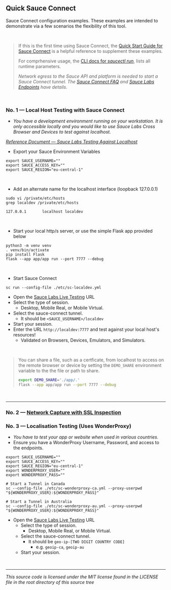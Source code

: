 
## Quick Sauce Connect
Sauce Connect configuration examples. These examples are intended to demonstrate via a few scenarios the flexibility of this tool.


<br>

> If this is the first time using Sauce Connect, the [Quick Start Guide for Sauce Connect][docs-104] is a helpful reference to supplement these examples.
>
> For comprhensive usage, the [CLI docs for _saucectl run_][docs-105], lists all runtime parameters.
> 
> _Network egress to the Sauce API and platform is needed to start a Sauce Connect tunnel. The [Sauce Connect FAQ][docs-101] and [Sauce Labs Endpoints][docs-102] have details._


<br>

### No. 1 — Local Host Testing with Sauce Connect
  - _You have a development environment running on your workstation. It is only accessible locally and you would like to use Sauce Labs Cross Browser and Devices to test against localhost._


_[Reference Document — Sauce Labs Testing Against Localhost][docs-103]_  

- Export your Sauce Environment Variables

```
export SAUCE_USERNAME=""
export SAUCE_ACCESS_KEY=""
export SAUCE_REGION="eu-central-1"
```

<br>

- Add an alternate name for the localhost interface (loopback 127.0.0.1)

```        
sudo vi /private/etc/hosts
grep localdev /private/etc/hosts

127.0.0.1       localhost localdev
```


<br>

- Start your local http/s server, or use the simple Flask app provided below


```
python3 -m venv venv
. venv/bin/activate
pip install Flask
flask --app app/app run --port 7777 --debug
```

<br>

- Start Sauce Connect

```
sc run --config-file ./etc/sc-localdev.yml
```


- Open the [Sauce Labs Live Testing][Live Testing EU] URL
- Select the type of session.
  - Desktop, Mobile Real, or Mobile Virtual.
- Select the sauce-connect tunnel.
  - It should be `<SAUCE_USERNAME>/localdev`
- Start your session.
- Enter the URL `http://localdev:7777` and test against your local host's resources!
  - Validated on Browsers, Devices, Emulators, and Simulators.

<br>

> You can share a file, such as a certficate, from localhost to access on the remote browser or device by setting the `DEMO_SHARE` environment variable to the the file or path to share.
> ```sh
> export DEMO_SHARE='./app/.'
> flask --app app/app run --port 7777 --debug
> ```

<br>

---


### No. 2 — [Network Capture with SSL Inspection](./docs/example-network-capture.md)

### No. 3 — Localisation Testing (Uses WonderProxy)
  - _You have to test your app or website when used in various countries._
  - Ensure you have a WonderProxy Username, Password, and access to the endpoints.

```shell
export SAUCE_USERNAME=""
export SAUCE_ACCESS_KEY=""
export SAUCE_REGION="eu-central-1"
export WONDERPROXY_USER=""
export WONDERPROXY_PASS=""

# Start a Tunnel in Canada
sc --config-file ./etc/sc-wonderproxy-ca.yml --proxy-userpwd "${WONDERPROXY_USER}:${WONDERPROXY_PASS}"

# Start a Tunnel in Australia
sc --config-file ./etc/sc-wonderproxy-au.yml --proxy-userpwd "${WONDERPROXY_USER}:${WONDERPROXY_PASS}"
```

- Open the [Sauce Labs Live Testing][Live Testing EU] URL
  - Select the type of session.
    - Desktop, Mobile Real, or Mobile Virtual.
  - Select the sauce-connect tunnel.
    - It should be `geo-ip-[TWO DIGIT COUNTRY CODE]`
      - e.g. `geoip-ca`, `geoip-au`
  - Start your session.



[Live Testing EU]: https://app.eu-central-1.saucelabs.com/live/web-testing
[docs-101]: https://docs.saucelabs.com/secure-connections/sauce-connect/faq/#what-outbound-ports-do-i-need-open-for-sauce-connect-proxy
[docs-102]: https://docs.saucelabs.com/basics/data-center-endpoints/#data-center-endpoints
[docs-103]: https://docs.saucelabs.com/secure-connections/sauce-connect-5/guides/localhost-proxying/
[docs-104]: https://docs.saucelabs.com/secure-connections/sauce-connect/quickstart
[docs-105]: https://docs.saucelabs.com/dev/cli/sauce-connect-5/run/


<br>

---
_This source code is licensed under the MIT license found in the LICENSE file in the root directory of this source tree_
